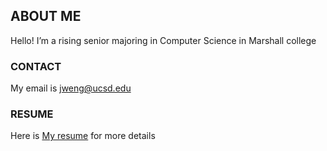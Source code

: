 ## ABOUT ME

Hello! I’m a rising senior majoring in Computer Science in Marshall college

### CONTACT

My email is jweng@ucsd.edu

### RESUME

Here is [My resume](https://www.flipsnack.com/9657EE77C6F/resume-1.html) for more details
